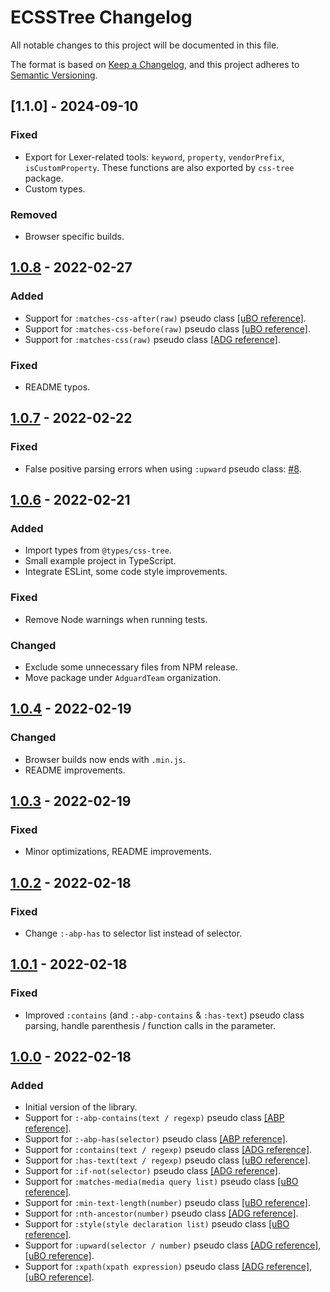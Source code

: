 <!-- markdownlint-disable MD024 -->
# ECSSTree Changelog

All notable changes to this project will be documented in this file.

The format is based on [Keep a Changelog][keepachangelog], and this project adheres to [Semantic Versioning][semver].

[keepachangelog]: https://keepachangelog.com/en/1.0.0/
[semver]: https://semver.org/spec/v2.0.0.html

## [1.1.0] - 2024-09-10

### Fixed

- Export for Lexer-related tools: `keyword`, `property`, `vendorPrefix`, `isCustomProperty`.
  These functions are also exported by `css-tree` package.
- Custom types.

### Removed

- Browser specific builds.

## [1.0.8] - 2022-02-27

### Added

- Support for `:matches-css-after(raw)` pseudo class [[uBO reference]][matches-css-after-ubo].
- Support for `:matches-css-before(raw)` pseudo class [[uBO reference]][matches-css-before-ubo].
- Support for `:matches-css(raw)` pseudo class [[ADG reference]][matches-css-ubo].

### Fixed

- README typos.

[1.0.8]: https://github.com/AdguardTeam/ecsstree/compare/v1.0.7...v1.0.8
[matches-css-after-ubo]: https://github.com/gorhill/uBlock/wiki/Procedural-cosmetic-filters#subjectmatches-css-afterarg
[matches-css-before-ubo]: https://github.com/gorhill/uBlock/wiki/Procedural-cosmetic-filters#subjectmatches-css-beforearg
[matches-css-ubo]: https://github.com/gorhill/uBlock/wiki/Procedural-cosmetic-filters#subjectmatches-cssarg

## [1.0.7] - 2022-02-22

### Fixed

- False positive parsing errors when using `:upward` pseudo class: [#8].

[#8]: https://github.com/AdguardTeam/ecsstree/pull/8
[1.0.7]: https://github.com/AdguardTeam/ecsstree/compare/v1.0.6...v1.0.7

## [1.0.6] - 2022-02-21

### Added

- Import types from `@types/css-tree`.
- Small example project in TypeScript.
- Integrate ESLint, some code style improvements.

### Fixed

- Remove Node warnings when running tests.

### Changed

- Exclude some unnecessary files from NPM release.
- Move package under `AdguardTeam` organization.

[1.0.6]: https://github.com/AdguardTeam/ecsstree/compare/v1.0.5...v1.0.6

## [1.0.4] - 2022-02-19

### Changed

- Browser builds now ends with `.min.js`.
- README improvements.

[1.0.4]: https://github.com/AdguardTeam/ecsstree/compare/v1.0.3...v1.0.4

## [1.0.3] - 2022-02-19

### Fixed

- Minor optimizations, README improvements.

[1.0.3]: https://github.com/AdguardTeam/ecsstree/compare/v1.0.2...v1.0.3

## [1.0.2] - 2022-02-18

### Fixed

- Change `:-abp-has` to selector list instead of selector.

[1.0.2]: https://github.com/AdguardTeam/ecsstree/compare/v1.0.1...v1.0.2

## [1.0.1] - 2022-02-18

### Fixed

- Improved `:contains` (and `:-abp-contains` & `:has-text`) pseudo class parsing,
  handle parenthesis / function calls in the parameter.

[1.0.1]: https://github.com/AdguardTeam/ecsstree/compare/v1.0.0...v1.0.1

## [1.0.0] - 2022-02-18

### Added

- Initial version of the library.
- Support for `:-abp-contains(text / regexp)` pseudo class [[ABP reference]][abp-extcss].
- Support for `:-abp-has(selector)` pseudo class [[ABP reference]][abp-extcss].
- Support for `:contains(text / regexp)` pseudo class [[ADG reference]][contains-adg].
- Support for `:has-text(text / regexp)` pseudo class [[uBO reference]][has-text-ubo].
- Support for `:if-not(selector)` pseudo class [[ADG reference]][if-not-adg].
- Support for `:matches-media(media query list)` pseudo class [[uBO reference]][matches-media-ubo].
- Support for `:min-text-length(number)` pseudo class [[uBO reference]][min-text-length-ubo].
- Support for `:nth-ancestor(number)` pseudo class [[ADG reference]][nth-ancestor-adg].
- Support for `:style(style declaration list)` pseudo class [[uBO reference]][style-ubo].
- Support for `:upward(selector / number)` pseudo class [[ADG reference]][upward-adg], [[uBO reference]][upward-ubo].
- Support for `:xpath(xpath expression)` pseudo class [[ADG reference]][xpath-adg], [[uBO reference]][xpath-ubo].

[1.0.0]: https://github.com/AdguardTeam/ecsstree/releases/tag/v1.0.0
[abp-extcss]: https://help.adblockplus.org/hc/en-us/articles/360062733293#elemhide_css
[contains-adg]: https://github.com/AdguardTeam/ExtendedCss#extended-css-contains
[has-text-ubo]: https://github.com/gorhill/uBlock/wiki/Procedural-cosmetic-filters#subjecthas-textneedle
[if-not-adg]: https://github.com/AdguardTeam/ExtendedCss#extended-css-if-not
[matches-media-ubo]: https://github.com/gorhill/uBlock/wiki/Procedural-cosmetic-filters#subjectmatches-mediaarg
[min-text-length-ubo]: https://github.com/gorhill/uBlock/wiki/Procedural-cosmetic-filters#subjectmin-text-lengthn
[nth-ancestor-adg]: https://github.com/AdguardTeam/ExtendedCss#extended-css-nth-ancestor
[style-ubo]: https://github.com/gorhill/uBlock/wiki/Static-filter-syntax#subjectstylearg
[upward-adg]: https://github.com/AdguardTeam/ExtendedCss#extended-css-upward
[upward-ubo]: https://github.com/gorhill/uBlock/wiki/Procedural-cosmetic-filters#subjectupwardarg
[xpath-adg]: https://github.com/AdguardTeam/ExtendedCss#-pseudo-class-xpath
[xpath-ubo]: https://github.com/gorhill/uBlock/wiki/Procedural-cosmetic-filters#subjectxpatharg
